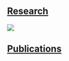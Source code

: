 ## [Research](/sample_page)
<img src="images/dummy_thumbnail.jpg?raw=true"/>

## [Publications](/sample_page)

